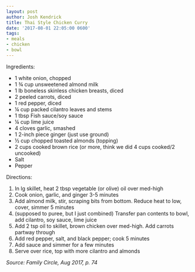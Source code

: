 ```yaml
---
layout: post
author: Josh Kendrick
title: Thai Style Chicken Curry
date: '2017-08-01 22:05:00 0600'
tags:
- meals
- chicken
- bowl
---
```


Ingredients:
* 1 white onion, chopped
* 1 ¾ cup unsweetened almond milk
* 1 lb boneless skinless chicken breasts, diced
* 2 peeled carrots, diced
* 1 red pepper, diced
* ¼ cup packed cilantro leaves and stems
* 1 tbsp Fish sauce/soy sauce
* ¼ cup lime juice
* 4 cloves garlic, smashed
* 1 2-inch piece ginger (just use ground)
* ½ cup chopped toasted almonds (topping)
* 2 cups cooked brown rice (or more, think we did 4 cups cooked/2 uncooked)
* Salt
* Pepper

Directions:
1. In lg skillet, heat 2 tbsp vegetable (or olive) oil over med-high
2. Cook onion, garlic, and ginger 3-5 minutes
3. Add almond milk, stir, scraping bits from bottom. Reduce heat to low, cover, simmer 5 minutes
4. (supposed to puree, but I just combined) Transfer pan contents to bowl, add cilantro, soy sauce, lime juice
5. Add 2 tsp oil to skillet, brown chicken over med-high. Add carrots partway through
6. Add red pepper, salt, and black pepper; cook 5 minutes
7. Add sauce and simmer for a few minutes
8. Serve over rice, top with more cilantro and almonds

*Source: Family Circle, Aug 2017, p. 74*